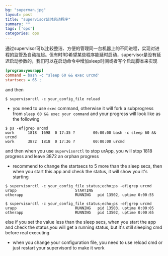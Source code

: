 ```yaml
---
bg: "superman.jpg"
layout: post
title: "supervisor延时启动程序"
summary: ""
tags: ['ops']
categories: ops
---
```


通过supervisor可以比较整洁、方便的管理同一台机器上的不同进程，实现对进程的监管及自动拉起。但有时RD希望某些程序能延时启动，supervisor是没有延迟启动参数的，我们可以在启动命令中增加sleep时间或者写个启动脚本来实现

```ini
[program:yourapp]
command = bash -c "sleep 60 && exec urcmd'
startsecs = 65 ; 
```

and then

```shell
$ supervisorctl -c your_config_file reload
```

- you need to use `exec` command, otherwise it will fork a subprogress from `sleep 60 && exec your command` and your progress will look like as the following

```shell
$ ps -ef|grep urcmd
work      1818  1698  0 17:35 ?        00:00:00 bash -c sleep 60 && urcmd
work      3872  1818  0 17:36 ?        00:00:00 urcmd
```

and then when you use `supervisorctl` to stop urApp, you will stop 1818 progress and leave 3872 an orphan progress

- recommend to change the startsecs to 5 more than the sleep secs, then when you start this app and check the status, it will show you it's starting

```shell
$ supervisorctl -c your_config_file status;echo;ps -ef|grep urcmd
urapp                          STARTING  
otherapp                       RUNNING   pid 13502, uptime 0:00:55

$ supervisorctl -c your_config_file status;echo;ps -ef|grep urcmd
urapp                          RUNNING   pid 13503, uptime 0:00:05
otherapp                       RUNNING   pid 13502, uptime 0:00:65
```

else if you set the value less than the sleep secs, when you start the app and check the status,you will get a running status, but it's still sleeping cmd before real executing

- when you change your configuration file, you need to use reload cmd or just restart your supervisord to make it work